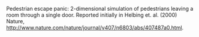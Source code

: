 Pedestrian escape panic: 2-dimensional simulation of pedestrians leaving a room through a single door. Reported initially in Helbing et. al. (2000) Nature, http://www.nature.com/nature/journal/v407/n6803/abs/407487a0.html.
